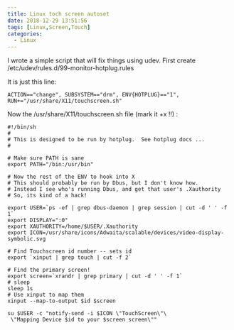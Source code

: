 ```yaml
---
title: Linux toch screen autoset
date: 2018-12-29 13:51:56
tags: [Linux,Screen,Touch]
categories:
  - Linux
---
```


I wrote a simple script that will fix things using udev. First create /etc/udev/rules.d/99-monitor-hotplug.rules

It is just this line:

`ACTION=="change", SUBSYSTEM=="drm", ENV{HOTPLUG}=="1", RUN+="/usr/share/X11/touchscreen.sh"`

Now the /usr/share/X11/touchscreen.sh file (mark it +x !!) :

```
#!/bin/sh
#
# This is designed to be run by hotplug.  See hotplug docs ...
#

# Make sure PATH is sane
export PATH="/bin:/usr/bin"

# Now the rest of the ENV to hook into X
# This should probably be run by Dbus, but I don't know how.
# Instead I see who's running Dbus, and get that user's .Xauthority
# So, its kind of a hack!

export USER=`ps -ef | grep dbus-daemon | grep session | cut -d ' ' -f 1`
export DISPLAY=":0"
export XAUTHORITY=/home/$USER/.Xauthority
export ICON=/usr/share/icons/Adwaita/scalable/devices/video-display-symbolic.svg

# Find Touchscreen id number -- sets id
export `xinput | grep touch | cut -f 2`

# Find the primary screen! 
export screen=`xrandr | grep primary | cut -d ' ' -f 1`
# sleep
sleep 1s
# Use xinput to map them
xinput --map-to-output $id $screen

su $USER -c "notify-send -i $ICON \"TouchScreen\"\
 \"Mapping Device $id to your $screen screen\""

```